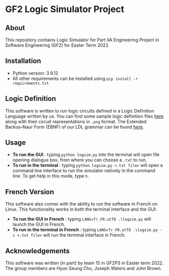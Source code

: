 # GF2 Logic Simulator Project 
## About
This repository contains Logic Simulator for Part IIA Engineering Project in Software Engineering (GF2) for Easter Term 2022. 

## Installation 
- Python version: 3.9.12
- All other requirements can be installed using `pip install -r requirements.txt`

## Logic Definition
This software is written to run logic circuits defined in a Logic Definition Language written by us. You can find some sample logic definition files [here](logic_definition) along with their circuit representations in `.png` format. The Extended Backus–Naur Form (EBNF) of our LDL grammar can be found [here](logic_definition/logic_definition_file.txt).

## Usage
- **To run the GUI** : typing `python logsim.py` into the terminal will open file opening dialogue box, from where you can choose a `.txt` to run. 
- **To run in the terminal** : typing `python logsim.py <.txt file>` will open a command line interface to run the simulator natively in the command line. To get help in this mode, type `h`.

## French Version
This software also comes with the ability to run the software in French on Linux. This functionality works in both the terminal interface and the GUI:
- **To run the GUI in French** : typing `LANG=fr_FR.utf8 .\logsim.py` will launch the GUI in French.
- **To run in the terminal in French** : typing `LANG=fr_FR.utf8 .\logsim.py -c <.txt file>` will run the terminal interface in French. 

## Acknowledgements
This software was written (in part) by team 15 in GF2P3 in Easter term 2022. The group members are Hyun Seung Cho, Joseph Waters and John Brown.
